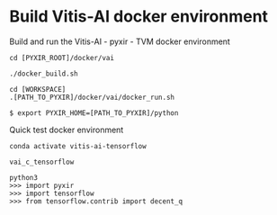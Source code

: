 # Build Vitis-AI docker environment

Build and run the Vitis-AI - pyxir - TVM docker environment

```
cd [PYXIR_ROOT]/docker/vai

./docker_build.sh

cd [WORKSPACE]
.[PATH_TO_PYXIR]/docker/vai/docker_run.sh

$ export PYXIR_HOME=[PATH_TO_PYXIR]/python
```

Quick test docker environment

```
conda activate vitis-ai-tensorflow

vai_c_tensorflow

python3
>>> import pyxir
>>> import tensorflow
>>> from tensorflow.contrib import decent_q
```



